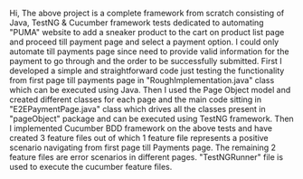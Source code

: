 Hi,
The above project is a complete framework from scratch consisting of Java, TestNG & Cucumber framework tests dedicated to automating "PUMA" website to add a sneaker product 
to the cart on product list page and proceed till payment page and select a payment option. I could only automate till payments page since need to provide valid information 
for the payment to go through and the order to be successfully submitted. First I developed a simple and straightforward code just testing the functionality from first page
till payments page in "RoughImplementation.java" class which can be executed using Java. Then I used the Page Object model and created different classes for each page and 
the main code sitting in "E2EPaymentPage.java" class which drives all the classes present in "pageObject" package and can be executed using TestNG framework. Then I 
implemented Cucumber BDD framework on the above tests and have created 3 feature files out of which 1 feature file represents a positive scenario navigating from first page
till Payments page. The remaining 2 feature files are error scenarios in different pages. "TestNGRunner" file is used to execute the cucumber feature files. 
